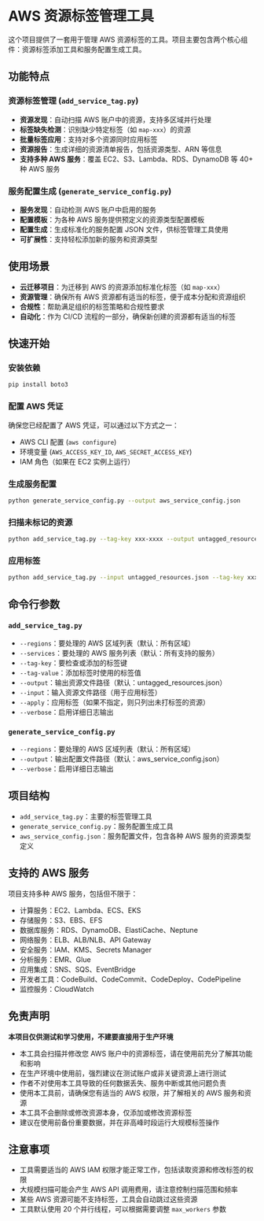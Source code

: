 # AWS 资源标签管理工具

这个项目提供了一套用于管理 AWS 资源标签的工具。项目主要包含两个核心组件：资源标签添加工具和服务配置生成工具。

## 功能特点

### 资源标签管理 (`add_service_tag.py`)

- **资源发现**：自动扫描 AWS 账户中的资源，支持多区域并行处理
- **标签缺失检测**：识别缺少特定标签（如 `map-xxx`）的资源
- **批量标签应用**：支持对多个资源同时应用标签
- **资源报告**：生成详细的资源清单报告，包括资源类型、ARN 等信息
- **支持多种 AWS 服务**：覆盖 EC2、S3、Lambda、RDS、DynamoDB 等 40+ 种 AWS 服务

### 服务配置生成 (`generate_service_config.py`)

- **服务发现**：自动检测 AWS 账户中启用的服务
- **配置模板**：为各种 AWS 服务提供预定义的资源类型配置模板
- **配置生成**：生成标准化的服务配置 JSON 文件，供标签管理工具使用
- **可扩展性**：支持轻松添加新的服务和资源类型

## 使用场景

- **云迁移项目**：为迁移到 AWS 的资源添加标准化标签（如 `map-xxx`）
- **资源管理**：确保所有 AWS 资源都有适当的标签，便于成本分配和资源组织
- **合规性**：帮助满足组织的标签策略和合规性要求
- **自动化**：作为 CI/CD 流程的一部分，确保新创建的资源都有适当的标签

## 快速开始

### 安装依赖

```bash
pip install boto3
```

### 配置 AWS 凭证

确保您已经配置了 AWS 凭证，可以通过以下方式之一：

- AWS CLI 配置 (`aws configure`)
- 环境变量 (`AWS_ACCESS_KEY_ID`, `AWS_SECRET_ACCESS_KEY`)
- IAM 角色（如果在 EC2 实例上运行）

### 生成服务配置

```bash
python generate_service_config.py --output aws_service_config.json
```

### 扫描未标记的资源

```bash
python add_service_tag.py --tag-key xxx-xxxx --output untagged_resources.json
```

### 应用标签

```bash
python add_service_tag.py --input untagged_resources.json --tag-key xxx-xxxx --tag-value xxxx --apply
```

## 命令行参数

### `add_service_tag.py`

- `--regions`：要处理的 AWS 区域列表（默认：所有区域）
- `--services`：要处理的 AWS 服务列表（默认：所有支持的服务）
- `--tag-key`：要检查或添加的标签键
- `--tag-value`：添加标签时使用的标签值
- `--output`：输出资源文件路径（默认：untagged_resources.json）
- `--input`：输入资源文件路径（用于应用标签）
- `--apply`：应用标签（如果不指定，则只列出未打标签的资源）
- `--verbose`：启用详细日志输出

### `generate_service_config.py`

- `--regions`：要处理的 AWS 区域列表（默认：所有区域）
- `--output`：输出配置文件路径（默认：aws_service_config.json）
- `--verbose`：启用详细日志输出

## 项目结构

- `add_service_tag.py`：主要的标签管理工具
- `generate_service_config.py`：服务配置生成工具
- `aws_service_config.json`：服务配置文件，包含各种 AWS 服务的资源类型定义

## 支持的 AWS 服务

项目支持多种 AWS 服务，包括但不限于：

- 计算服务：EC2、Lambda、ECS、EKS
- 存储服务：S3、EBS、EFS
- 数据库服务：RDS、DynamoDB、ElastiCache、Neptune
- 网络服务：ELB、ALB/NLB、API Gateway
- 安全服务：IAM、KMS、Secrets Manager
- 分析服务：EMR、Glue
- 应用集成：SNS、SQS、EventBridge
- 开发者工具：CodeBuild、CodeCommit、CodeDeploy、CodePipeline
- 监控服务：CloudWatch


## 免责声明

**本项目仅供测试和学习使用，不建要直接用于生产环境**

- 本工具会扫描并修改您 AWS 账户中的资源标签，请在使用前充分了解其功能和影响
- 在生产环境中使用前，强烈建议在测试账户或非关键资源上进行测试
- 作者不对使用本工具导致的任何数据丢失、服务中断或其他问题负责
- 使用本工具前，请确保您有适当的 AWS 权限，并了解相关的 AWS 服务和资源
- 本工具不会删除或修改资源本身，仅添加或修改资源标签
- 建议在使用前备份重要数据，并在非高峰时段运行大规模标签操作

## 注意事项

- 工具需要适当的 AWS IAM 权限才能正常工作，包括读取资源和修改标签的权限
- 大规模扫描可能会产生 AWS API 调用费用，请注意控制扫描范围和频率
- 某些 AWS 资源可能不支持标签，工具会自动跳过这些资源
- 工具默认使用 20 个并行线程，可以根据需要调整 `max_workers` 参数


